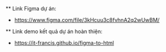 ** Link Figma dự án:
- https://www.figma.com/file/3kHcuu3c8fvhnA2q2wUwBM/

** Link demo kết quả dự án hoàn thiện:
- https://it-francis.github.io/figma-to-html
